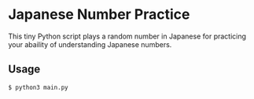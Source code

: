 # Japanese Number Practice

This tiny Python script plays a random number in Japanese for practicing your abaility of understanding Japanese numbers.

## Usage

    $ python3 main.py
